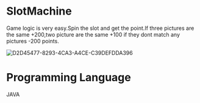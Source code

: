 # SlotMachine
Game logic is very easy.Spin the slot and get the point.If three pictures are the same +200,two picture are the same +100 if they dont match any pictures -200 points.

![D2D45477-8293-4CA3-A4CE-C39DEFDDA396](https://user-images.githubusercontent.com/87249316/173585901-8d3082c3-d94b-4102-b069-29e9fa2a740d.jpeg)

# Programming Language
JAVA

